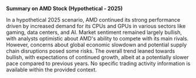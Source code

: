 **Summary on AMD Stock (Hypothetical - 2025)**

In a hypothetical 2025 scenario, AMD continued its strong performance driven by increased demand for its CPUs and GPUs in various sectors like gaming, data centers, and AI.  Market sentiment remained largely bullish, with analysts optimistic about AMD's ability to compete with its main rivals. However, concerns about global economic slowdown and potential supply chain disruptions posed some risks. The overall trend leaned towards bullish, with expectations of continued growth, albeit at a potentially slower pace compared to previous years.  No specific trading activity information is available within the provided context.